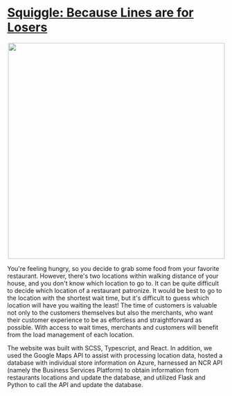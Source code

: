 # [Squiggle: Because Lines are for Losers](https://devpost.com/software/squiggle-igad5p)

<p align="center">
  <img width="500px" src="squiggle.png">
</p>

You're feeling hungry, so you decide to grab some food from your favorite restaurant. However, there's two locations within walking distance of your house, and you don't know which location to go to. It can be quite difficult to decide which location of a restaurant patronize. It would be best to go to the location with the shortest wait time, but it's difficult to guess which location will have you waiting the least! The time of customers is valuable not only to the customers themselves but also the merchants, who want their customer experience to be as effortless and straightforward as possible. With access to wait times, merchants and customers will benefit from the load management of each location.

The website was built with SCSS, Typescript, and React. In addition, we used the Google Maps API to assist with processing location data, hosted a database with individual store information on Azure, harnessed an NCR API (namely the Business Services Platform) to obtain information from restaurants locations and update the database, and utilized Flask and Python to call the API and update the database.
